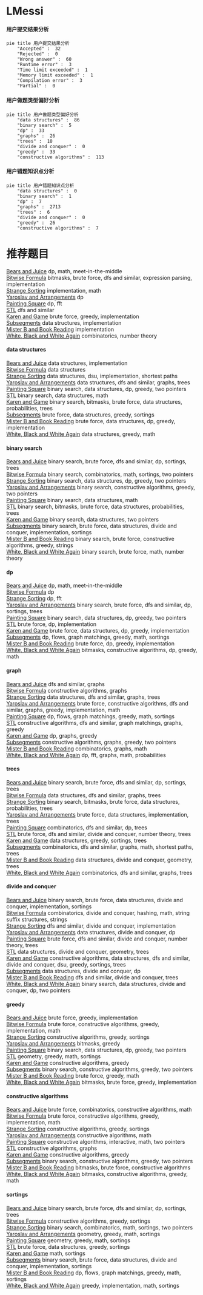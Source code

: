 # LMessi
<!-- tabs:start -->
#### **用户提交结果分析**

```mermaid
pie title 用户提交结果分析
    "Accepted" :  32
    "Rejected" :  0
    "Wrong answer" :  60
    "Runtime error" :  3
    "Time limit exceeded" :  1
    "Memory limit exceeded" :  1
    "Compilation error" :  3
    "Partial" :  0
```
#### **用户做题类型偏好分析**

```mermaid
pie title 用户做题类型偏好分析
    "data structures" :  86
    "binary search" :  5
    "dp" :  33
    "graphs" :  26
    "trees" :  10
    "divide and conquer" :  0
    "greedy" :  33
    "constructive algorithms" :  113
```
#### **用户错题知识点分析**

```mermaid
pie title 用户错题知识点分析
    "data structures" :  0
    "binary search" :  1
    "dp" :  7
    "graphs" :  2713
    "trees" :  6
    "divide and conquer" :  0
    "greedy" :  26
    "constructive algorithms" :  7
```
<!-- tabs:end -->
# 推荐题目
[Bears and Juice](https://codeforces.com/contest/674/problem/F)		dp,
                        math,
                        meet-in-the-middle		  
[Bitwise Formula](https://codeforces.com/contest/779/problem/E)		bitmasks,
                        brute force,
                        dfs and similar,
                        expression parsing,
                        implementation		  
[Strange Sorting](http://codeforces.com/problemset/problem/484/C)		implementation,
                        math		  
[Yaroslav and Arrangements](http://codeforces.com/problemset/problem/301/E)		dp		  
[Painting Square](http://codeforces.com/problemset/problem/300/D)		dp,
                        fft		  
[STL](http://codeforces.com/problemset/problem/190/C)		dfs and similar		  
[Karen and Game](https://codeforces.com/contest/816/problem/C)		brute force,
                        greedy,
                        implementation		  
[Subsegments](http://codeforces.com/problemset/problem/69/E)		data structures,
                        implementation		  
[Mister B and Book Reading](http://codeforces.com/problemset/problem/820/A)		implementation		  
[White, Black and White Again](http://codeforces.com/problemset/problem/306/C)		combinatorics,
                        number theory		  
<!-- tabs:start -->
#### **data structures**
[Bears and Juice](http://codeforces.com/problemset/problem/69/E)		data structures,
                        implementation		  
[Bitwise Formula](http://codeforces.com/problemset/problem/641/E)		data structures		  
[Strange Sorting](https://codeforces.com/contest/1484/problem/D)		data structures,
                        dsu,
                        implementation,
                        shortest paths		  
[Yaroslav and Arrangements](http://codeforces.com/problemset/problem/487/E)		data structures,
                        dfs and similar,
                        graphs,
                        trees		  
[Painting Square](http://codeforces.com/problemset/problem/1492/C)		binary search,
                        data structures,
                        dp,
                        greedy,
                        two pointers		  
[STL](http://codeforces.com/problemset/problem/1490/G)		binary search,
                        data structures,
                        math		  
[Karen and Game](http://codeforces.com/problemset/problem/1479/D)		binary search,
                        bitmasks,
                        brute force,
                        data structures,
                        probabilities,
                        trees		  
[Subsegments](http://codeforces.com/problemset/problem/1497/A)		brute force,
                        data structures,
                        greedy,
                        sortings		  
[Mister B and Book Reading](http://codeforces.com/problemset/problem/1491/C)		brute force,
                        data structures,
                        dp,
                        greedy,
                        implementation		  
[White, Black and White Again](http://codeforces.com/problemset/problem/1492/B)		data structures,
                        greedy,
                        math		  
#### **binary search**
[Bears and Juice](http://codeforces.com/problemset/problem/804/D)		binary search,
                        brute force,
                        dfs and similar,
                        dp,
                        sortings,
                        trees		  
[Bitwise Formula](http://codeforces.com/problemset/problem/1462/E1)		binary search,
                        combinatorics,
                        math,
                        sortings,
                        two pointers		  
[Strange Sorting](http://codeforces.com/problemset/problem/1492/C)		binary search,
                        data structures,
                        dp,
                        greedy,
                        two pointers		  
[Yaroslav and Arrangements](http://codeforces.com/problemset/problem/1463/D)		binary search,
                        constructive algorithms,
                        greedy,
                        two pointers		  
[Painting Square](http://codeforces.com/problemset/problem/1490/G)		binary search,
                        data structures,
                        math		  
[STL](http://codeforces.com/problemset/problem/1479/D)		binary search,
                        bitmasks,
                        brute force,
                        data structures,
                        probabilities,
                        trees		  
[Karen and Game](http://codeforces.com/problemset/problem/1436/E)		binary search,
                        data structures,
                        two pointers		  
[Subsegments](http://codeforces.com/problemset/problem/1461/D)		binary search,
                        brute force,
                        data structures,
                        divide and conquer,
                        implementation,
                        sortings		  
[Mister B and Book Reading](http://codeforces.com/problemset/problem/1493/C)		binary search,
                        brute force,
                        constructive algorithms,
                        greedy,
                        strings		  
[White, Black and White Again](http://codeforces.com/problemset/problem/1487/D)		binary search,
                        brute force,
                        math,
                        number theory		  
#### **dp**
[Bears and Juice](https://codeforces.com/contest/674/problem/F)		dp,
                        math,
                        meet-in-the-middle		  
[Bitwise Formula](http://codeforces.com/problemset/problem/301/E)		dp		  
[Strange Sorting](http://codeforces.com/problemset/problem/300/D)		dp,
                        fft		  
[Yaroslav and Arrangements](http://codeforces.com/problemset/problem/804/D)		binary search,
                        brute force,
                        dfs and similar,
                        dp,
                        sortings,
                        trees		  
[Painting Square](http://codeforces.com/problemset/problem/1492/C)		binary search,
                        data structures,
                        dp,
                        greedy,
                        two pointers		  
[STL](https://codeforces.com/contest/1457/problem/C)		brute force,
                        dp,
                        implementation		  
[Karen and Game](http://codeforces.com/problemset/problem/1491/C)		brute force,
                        data structures,
                        dp,
                        greedy,
                        implementation		  
[Subsegments](http://codeforces.com/problemset/problem/1437/C)		dp,
                        flows,
                        graph matchings,
                        greedy,
                        math,
                        sortings		  
[Mister B and Book Reading](http://codeforces.com/problemset/problem/1499/B)		brute force,
                        dp,
                        greedy,
                        implementation		  
[White, Black and White Again](http://codeforces.com/problemset/problem/1491/D)		bitmasks,
                        constructive algorithms,
                        dp,
                        greedy,
                        math		  
#### **graph**
[Bears and Juice](http://codeforces.com/problemset/problem/949/C)		dfs and similar,
                        graphs		  
[Bitwise Formula](http://codeforces.com/problemset/problem/1495/C)		constructive algorithms,
                        graphs		  
[Strange Sorting](http://codeforces.com/problemset/problem/487/E)		data structures,
                        dfs and similar,
                        graphs,
                        trees		  
[Yaroslav and Arrangements](http://codeforces.com/problemset/problem/1487/C)		brute force,
                        constructive algorithms,
                        dfs and similar,
                        graphs,
                        greedy,
                        implementation,
                        math		  
[Painting Square](http://codeforces.com/problemset/problem/1437/C)		dp,
                        flows,
                        graph matchings,
                        greedy,
                        math,
                        sortings		  
[STL](http://codeforces.com/problemset/problem/1470/D)		constructive algorithms,
                        dfs and similar,
                        graph matchings,
                        graphs,
                        greedy		  
[Karen and Game](http://codeforces.com/problemset/problem/1476/C)		dp,
                        graphs,
                        greedy		  
[Subsegments](http://codeforces.com/problemset/problem/1304/D)		constructive algorithms,
                        graphs,
                        greedy,
                        two pointers		  
[Mister B and Book Reading](http://codeforces.com/problemset/problem/1475/C)		combinatorics,
                        graphs,
                        math		  
[White, Black and White Again](http://codeforces.com/problemset/problem/553/E)		dp,
                        fft,
                        graphs,
                        math,
                        probabilities		  
#### **trees**
[Bears and Juice](http://codeforces.com/problemset/problem/804/D)		binary search,
                        brute force,
                        dfs and similar,
                        dp,
                        sortings,
                        trees		  
[Bitwise Formula](http://codeforces.com/problemset/problem/487/E)		data structures,
                        dfs and similar,
                        graphs,
                        trees		  
[Strange Sorting](http://codeforces.com/problemset/problem/1479/D)		binary search,
                        bitmasks,
                        brute force,
                        data structures,
                        probabilities,
                        trees		  
[Yaroslav and Arrangements](http://codeforces.com/problemset/problem/1511/C)		brute force,
                        data structures,
                        implementation,
                        trees		  
[Painting Square](http://codeforces.com/problemset/problem/1499/F)		combinatorics,
                        dfs and similar,
                        dp,
                        trees		  
[STL](http://codeforces.com/problemset/problem/1491/E)		brute force,
                        dfs and similar,
                        divide and conquer,
                        number theory,
                        trees		  
[Karen and Game](http://codeforces.com/problemset/problem/1466/D)		data structures,
                        greedy,
                        sortings,
                        trees		  
[Subsegments](http://codeforces.com/problemset/problem/1495/D)		combinatorics,
                        dfs and similar,
                        graphs,
                        math,
                        shortest paths,
                        trees		  
[Mister B and Book Reading](http://codeforces.com/problemset/problem/1303/G)		data structures,
                        divide and conquer,
                        geometry,
                        trees		  
[White, Black and White Again](http://codeforces.com/problemset/problem/1454/E)		combinatorics,
                        dfs and similar,
                        graphs,
                        trees		  
#### **divide and conquer**
[Bears and Juice](http://codeforces.com/problemset/problem/1461/D)		binary search,
                        brute force,
                        data structures,
                        divide and conquer,
                        implementation,
                        sortings		  
[Bitwise Formula](http://codeforces.com/problemset/problem/1466/G)		combinatorics,
                        divide and conquer,
                        hashing,
                        math,
                        string suffix structures,
                        strings		  
[Strange Sorting](http://codeforces.com/problemset/problem/1490/D)		dfs and similar,
                        divide and conquer,
                        implementation		  
[Yaroslav and Arrangements](https://codeforces.com/contest/1483/problem/C)		data structures,
                        divide and conquer,
                        dp		  
[Painting Square](http://codeforces.com/problemset/problem/1491/E)		brute force,
                        dfs and similar,
                        divide and conquer,
                        number theory,
                        trees		  
[STL](http://codeforces.com/problemset/problem/1303/G)		data structures,
                        divide and conquer,
                        geometry,
                        trees		  
[Karen and Game](http://codeforces.com/problemset/problem/1494/D)		constructive algorithms,
                        data structures,
                        dfs and similar,
                        divide and conquer,
                        dsu,
                        greedy,
                        sortings,
                        trees		  
[Subsegments](http://codeforces.com/problemset/problem/1482/E)		data structures,
                        divide and conquer,
                        dp		  
[Mister B and Book Reading](http://codeforces.com/problemset/problem/566/C)		dfs and similar,
                        divide and conquer,
                        trees		  
[White, Black and White Again](http://codeforces.com/problemset/problem/1428/F)		binary search,
                        data structures,
                        divide and conquer,
                        dp,
                        two pointers		  
#### **greedy**
[Bears and Juice](https://codeforces.com/contest/816/problem/C)		brute force,
                        greedy,
                        implementation		  
[Bitwise Formula](http://codeforces.com/problemset/problem/1419/B)		brute force,
                        constructive algorithms,
                        greedy,
                        implementation,
                        math		  
[Strange Sorting](http://codeforces.com/problemset/problem/1375/E)		constructive algorithms,
                        greedy,
                        sortings		  
[Yaroslav and Arrangements](http://codeforces.com/problemset/problem/1303/D)		bitmasks,
                        greedy		  
[Painting Square](http://codeforces.com/problemset/problem/1492/C)		binary search,
                        data structures,
                        dp,
                        greedy,
                        two pointers		  
[STL](https://codeforces.com/contest/1496/problem/C)		geometry,
                        greedy,
                        math,
                        sortings		  
[Karen and Game](http://codeforces.com/problemset/problem/1493/A)		constructive algorithms,
                        greedy		  
[Subsegments](http://codeforces.com/problemset/problem/1463/D)		binary search,
                        constructive algorithms,
                        greedy,
                        two pointers		  
[Mister B and Book Reading](http://codeforces.com/problemset/problem/1462/C)		brute force,
                        greedy,
                        math		  
[White, Black and White Again](http://codeforces.com/problemset/problem/1494/B)		bitmasks,
                        brute force,
                        greedy,
                        implementation		  
#### **constructive algorithms**
[Bears and Juice](https://codeforces.com/contest/816/problem/D)		brute force,
                        combinatorics,
                        constructive algorithms,
                        math		  
[Bitwise Formula](http://codeforces.com/problemset/problem/1419/B)		brute force,
                        constructive algorithms,
                        greedy,
                        implementation,
                        math		  
[Strange Sorting](http://codeforces.com/problemset/problem/1375/E)		constructive algorithms,
                        greedy,
                        sortings		  
[Yaroslav and Arrangements](http://codeforces.com/problemset/problem/949/B)		constructive algorithms,
                        math		  
[Painting Square](http://codeforces.com/problemset/problem/1407/C)		constructive algorithms,
                        interactive,
                        math,
                        two pointers		  
[STL](http://codeforces.com/problemset/problem/1495/C)		constructive algorithms,
                        graphs		  
[Karen and Game](http://codeforces.com/problemset/problem/1493/A)		constructive algorithms,
                        greedy		  
[Subsegments](http://codeforces.com/problemset/problem/1463/D)		binary search,
                        constructive algorithms,
                        greedy,
                        two pointers		  
[Mister B and Book Reading](https://codeforces.com/contest/1456/problem/B)		bitmasks,
                        brute force,
                        constructive algorithms		  
[White, Black and White Again](http://codeforces.com/problemset/problem/1492/D)		bitmasks,
                        constructive algorithms,
                        greedy,
                        math		  
#### **sortings**
[Bears and Juice](http://codeforces.com/problemset/problem/804/D)		binary search,
                        brute force,
                        dfs and similar,
                        dp,
                        sortings,
                        trees		  
[Bitwise Formula](http://codeforces.com/problemset/problem/1375/E)		constructive algorithms,
                        greedy,
                        sortings		  
[Strange Sorting](http://codeforces.com/problemset/problem/1462/E1)		binary search,
                        combinatorics,
                        math,
                        sortings,
                        two pointers		  
[Yaroslav and Arrangements](https://codeforces.com/contest/1496/problem/C)		geometry,
                        greedy,
                        math,
                        sortings		  
[Painting Square](http://codeforces.com/problemset/problem/1495/A)		geometry,
                        greedy,
                        math,
                        sortings		  
[STL](http://codeforces.com/problemset/problem/1497/A)		brute force,
                        data structures,
                        greedy,
                        sortings		  
[Karen and Game](http://codeforces.com/problemset/problem/1427/A)		math,
                        sortings		  
[Subsegments](http://codeforces.com/problemset/problem/1461/D)		binary search,
                        brute force,
                        data structures,
                        divide and conquer,
                        implementation,
                        sortings		  
[Mister B and Book Reading](http://codeforces.com/problemset/problem/1437/C)		dp,
                        flows,
                        graph matchings,
                        greedy,
                        math,
                        sortings		  
[White, Black and White Again](http://codeforces.com/problemset/problem/1473/A)		greedy,
                        implementation,
                        math,
                        sortings		  
<!-- tabs:end -->
